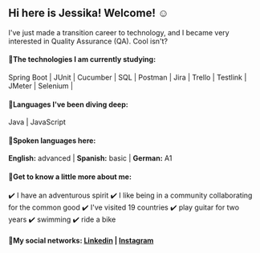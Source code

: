 ## Hi here is Jessika! Welcome! :relaxed:

I've just made a transition career to technology, and I became very interested in Quality Assurance (QA). Cool isn't?

#### :mag_right:The technologies I am currently studying:

Spring Boot | JUnit | Cucumber | SQL | Postman | Jira | Trello | Testlink | JMeter | Selenium | 

#### :mag_right:Languages I've been diving deep:

Java | JavaScript

#### :mag_right:Spoken languages here: 

**English:** advanced | **Spanish:** basic | **German:** A1 

#### :mag_right:Get to know a little more about me: 

:heavy_check_mark: I have an adventurous spirit :heavy_check_mark: I like being in a community collaborating for the common good :heavy_check_mark: I've visited 19 countries :heavy_check_mark: play guitar for two years :heavy_check_mark: swimming :heavy_check_mark: ride a bike

#### :mag_right:My social networks: [Linkedin](https://www.linkedin.com/in/jessika-gomes/) | [Instagram](https://www.instagram.com/jessika__gomes/)






